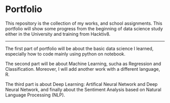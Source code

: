# Portfolio
This repository is the collection of my works, and school assignments. This portfolio will show some progress from the beginning of data science study either in the University and training from Hacktiv8.

---

The first part of portfolio will be about the basic data science I learned, especially how to code mainly using python on notebook.

The second part will be about Machine Learning, sucha as Regression and Classification. Moreover, I will add another work with a different language, R.

The third part is about Deep Learning: Artifical Neural Network and Deep Neural Network, and finally about the Sentiment Analysis based on Natural Language Processing (NLP).
